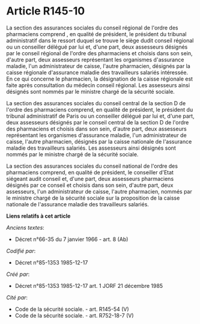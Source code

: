 # Article R145-10

La section des assurances sociales du conseil régional de l'ordre des pharmaciens comprend   , en qualité de président, le
président du tribunal administratif dans le ressort duquel se trouve le siège dudit conseil régional ou un conseiller délégué
par lui et, d'une part, deux assesseurs désignés par le conseil régional de l'ordre des pharmaciens et choisis dans son sein,
d'autre part, deux assesseurs représentant les organismes d'assurance maladie, l'un administrateur de caisse, l'autre
pharmacien, désignés par la caisse régionale d'assurance maladie des travailleurs salariés intéressée. En ce qui concerne le
pharmacien, la désignation de la caisse régionale est faite après consultation du médecin conseil régional. Les assesseurs
ainsi désignés sont nommés par le ministre chargé de la sécurité sociale. 

La section des assurances sociales du conseil central de la section D de l'ordre des pharmaciens comprend, en qualité de
président, le président du tribunal administratif de Paris ou un conseiller délégué par lui et, d'une part, deux assesseurs
désignés par le conseil central de la section D de l'ordre des pharmaciens et choisis dans son sein, d'autre part, deux
assesseurs représentant les organismes d'assurance maladie, l'un administrateur de caisse, l'autre pharmacien, désignés par
la caisse nationale de l'assurance maladie des travailleurs salariés. Les assesseurs ainsi désignés sont nommés par le
ministre chargé de la sécurité sociale. 

La section des assurances sociales du conseil national de l'ordre des pharmaciens comprend, en qualité de président, le
conseiller d'Etat siégeant audit conseil et, d'une part, deux assesseurs pharmaciens désignés par ce conseil et choisis dans
son sein, d'autre part, deux assesseurs, l'un administrateur de caisse, l'autre pharmacien, nommés par le ministre chargé de
la sécurité sociale sur la proposition de la caisse nationale de l'assurance maladie des travailleurs salariés.

**Liens relatifs à cet article**

_Anciens textes_:

  - Décret n°66-35 du 7 janvier 1966 - art. 8 (Ab)

_Codifié par_:

  - Décret n°85-1353 1985-12-17

_Créé par_:

  - Décret n°85-1353 1985-12-17 art. 1 JORF 21 décembre 1985

_Cité par_:

  - Code de la sécurité sociale. - art. R145-54 (V)
  - Code de la sécurité sociale. - art. R752-18-7 (V)
